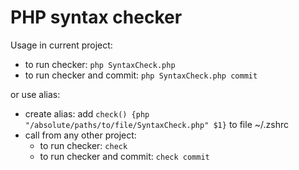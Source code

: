 # PHP syntax checker

Usage in current project:
- to run checker: `php SyntaxCheck.php` 
- to run checker and commit: `php SyntaxCheck.php commit`

or use alias:
- create alias: add `check() {php "/absolute/paths/to/file/SyntaxCheck.php" $1}` to file  ~/.zshrc
- call from any other project:
    - to run checker: `check` 
    - to run checker and commit: `check commit`